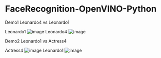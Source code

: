 # FaceRecognition-OpenVINO-Python
Demo1 Leonardo4 vs Leonardo1

Leonardo1
![image](https://github.com/zhaoranWan9/FaceRecognition-OpenVINO-Python/Figure/Leonardo1.jpg)
Leonardo4
![image](https://github.com/zhaoranWan9/FaceRecognition-OpenVINO-Python/Figure/Leonardo4%20vs%20Leonardo1.jpg)



Demo2 Leonardo1 vs Actress4

Actress4
![image](https://github.com/zhaoranWan9/FaceRecognition-OpenVINO-Python/Figure/Actress4.jpg)
Leonardo1
![image](https://github.com/zhaoranWan9/FaceRecognition-OpenVINO-Python/Figure/Leonardo1%20vs%20Actress4.jpg)
